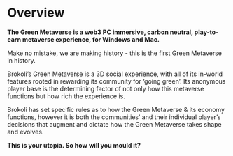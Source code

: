# Overview

**The Green Metaverse is a web3 PC immersive, carbon neutral, play-to-earn metaverse experience, for Windows and Mac.**

Make no mistake, we are making history - this is the first Green Metaverse in history.

Brokoli’s Green Metaverse is a 3D social experience, with all of its in-world features rooted in rewarding its community for ‘going green’. Its anonymous player base is the determining factor of not only how this metaverse functions but how rich the experience is.

Brokoli has set specific rules as to how the Green Metaverse & its economy functions, however it is both the communities’ and their individual player’s decisions that augment and dictate how the Green Metaverse takes shape and evolves.

**This is your utopia. So how will you mould it?**
